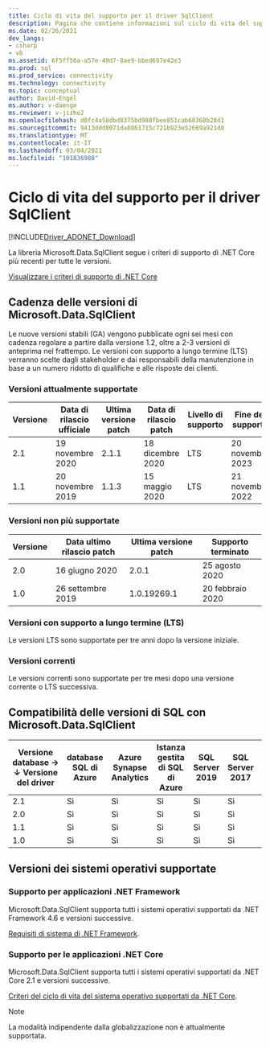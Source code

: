 ```yaml
---
title: Ciclo di vita del supporto per il driver SqlClient
description: Pagina che contiene informazioni sul ciclo di vita del supporto tecnico.
ms.date: 02/26/2021
dev_langs:
- csharp
- vb
ms.assetid: 6f5ff56a-a57e-49d7-8ae9-bbed697e42e3
ms.prod: sql
ms.prod_service: connectivity
ms.technology: connectivity
ms.topic: conceptual
author: David-Engel
ms.author: v-daenge
ms.reviewer: v-jizho2
ms.openlocfilehash: d0fc4a58dbd8375bd988fbee851cab68368b28d1
ms.sourcegitcommit: 9413ddd8071da8861715c721b923e52669a921d8
ms.translationtype: MT
ms.contentlocale: it-IT
ms.lasthandoff: 03/04/2021
ms.locfileid: "101836988"
---
```

# <a name="sqlclient-driver-support-lifecycle"></a>Ciclo di vita del supporto per il driver SqlClient

[!INCLUDE[Driver_ADONET_Download](../../includes/driver_adonet_download.md)]

La libreria Microsoft.Data.SqlClient segue i criteri di supporto di .NET Core più recenti per tutte le versioni.

[Visualizzare i criteri di supporto di .NET Core](https://dotnet.microsoft.com/platform/support/policy/dotnet-core)

## <a name="microsoftdatasqlclient-release-cadence"></a>Cadenza delle versioni di Microsoft.Data.SqlClient

Le nuove versioni stabili (GA) vengono pubblicate ogni sei mesi con cadenza regolare a partire dalla versione 1.2, oltre a 2-3 versioni di anteprima nel frattempo. Le versioni con supporto a lungo termine (LTS) verranno scelte dagli stakeholder e dai responsabili della manutenzione in base a un numero ridotto di qualifiche e alle risposte dei clienti.

### <a name="actively-supported-releases"></a>Versioni attualmente supportate

| Versione | Data di rilascio ufficiale | Ultima versione patch | Data di rilascio patch | Livello di supporto  | Fine del supporto |
| -- | -- | -- | -- | -- | -- |
| 2.1 | 19 novembre 2020 | 2.1.1 | 18 dicembre 2020 | LTS | 20 novembre 2023 |
| 1.1 | 20 novembre 2019 | 1.1.3 | 15 maggio 2020 | LTS | 21 novembre 2022 |

### <a name="out-of-support-releases"></a>Versioni non più supportate

| Versione | Data ultimo rilascio patch | Ultima versione patch | Supporto terminato |
| -- | -- | -- | -- |
| 2.0 | 16 giugno 2020 | 2.0.1 | 25 agosto 2020 |
| 1.0 | 26 settembre 2019 | 1.0.19269.1 | 20 febbraio 2020 |

### <a name="long-term-support-lts-releases"></a>Versioni con supporto a lungo termine (LTS)

Le versioni LTS sono supportate per tre anni dopo la versione iniziale.

### <a name="current-releases"></a>Versioni correnti

Le versioni correnti sono supportate per tre mesi dopo una versione corrente o LTS successiva.

## <a name="sql-version-compatibility-with-microsoftdatasqlclient"></a>Compatibilità delle versioni di SQL con Microsoft.Data.SqlClient

|Versione database&nbsp;&#8594;<br />&#8595; Versione del driver|database SQL di Azure|Azure Synapse Analytics|Istanza gestita di SQL di Azure|SQL Server 2019|SQL Server 2017|SQL Server 2016|SQL Server 2014|SQL Server 2012|
|---|---|---|---|---|---|---|---|---|
|2.1|Sì|Sì|Sì|Sì|Sì|Sì|Sì|Sì|
|2.0|Sì|Sì|Sì|Sì|Sì|Sì|Sì|Sì|
|1.1|Sì|Sì|Sì|Sì|Sì|Sì|Sì|Sì|
|1.0|Sì|Sì|Sì|Sì|Sì|Sì|Sì|Sì|

## <a name="supported-os-versions"></a>Versioni dei sistemi operativi supportate

### <a name="support-for-net-framework-applications"></a>Supporto per applicazioni .NET Framework

Microsoft.Data.SqlClient supporta tutti i sistemi operativi supportati da .NET Framework 4.6 e versioni successive.

[Requisiti di sistema di .NET Framework](/dotnet/framework/get-started/system-requirements).

### <a name="support-for-net-core-applications"></a>Supporto per le applicazioni .NET Core

Microsoft.Data.SqlClient supporta tutti i sistemi operativi supportati da .NET Core 2.1 e versioni successive.

[Criteri del ciclo di vita del sistema operativo supportati da .NET Core](https://github.com/dotnet/core/blob/master/os-lifecycle-policy.md).

> [!NOTE]
> La modalità indipendente dalla globalizzazione non è attualmente supportata.
